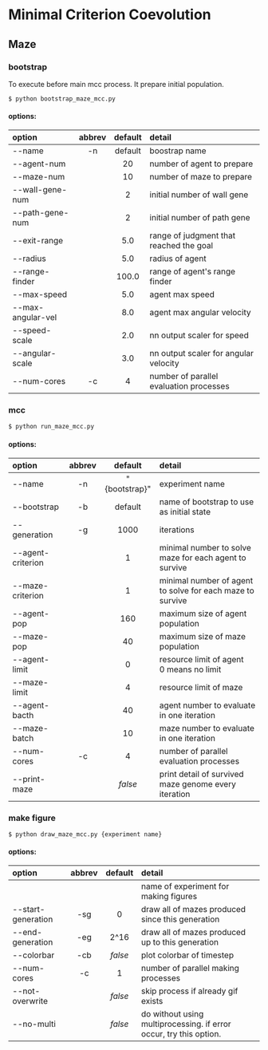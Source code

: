 # Minimal Criterion Coevolution


## Maze
### bootstrap
To execute before main mcc process. It prepare initial population.
```
$ python bootstrap_maze_mcc.py
```
#### options:
| option            | abbrev  | default   | detail  |
| :---              | :---:   | :---:     | :---    |
| --name            | -n      | default   | boostrap name |
| --agent-num       |         | 20        | number of agent to prepare |
| --maze-num        |         | 10        | number of maze to prepare |
| --wall-gene-num   |         | 2         | initial number of wall gene |
| --path-gene-num   |         | 2         | initial number of path gene |
| --exit-range      |         | 5.0       | range of judgment that reached the goal |
| --radius          |         | 5.0       | radius of agent |
| --range-finder    |         | 100.0     | range of agent's range finder |
| --max-speed       |         | 5.0       | agent max speed |
| --max-angular-vel |         | 8.0       | agent max angular velocity |
| --speed-scale     |         | 2.0       | nn output scaler for speed |
| --angular-scale   |         | 3.0       | nn output scaler for angular velocity |
| --num-cores       | -c      | 4         | number of parallel evaluation processes |

### mcc
```
$ python run_maze_mcc.py
```
#### options:
| option            | abbrev  | default       | detail  |
| :---              | :---:   | :---:         | :---    |
| --name            | -n      | "{bootstrap}" | experiment name |
| --bootstrap       | -b      | default       | name of bootstrap to use as initial state |
| --generation      | -g      | 1000          | iterations |
| --agent-criterion |         | 1             | minimal number to solve maze for each agent to survive |
| --maze-criterion  |         | 1             | minimal number of agent to solve for each maze to survive |
| --agent-pop       |         | 160           | maximum size of agent population |
| --maze-pop        |         | 40            | maximum size of maze population |
| --agent-limit     |         | 0             | resource limit of agent <br> 0 means no limit |
| --maze-limit      |         | 4             | resource limit of maze |
| --agent-bacth     |         | 40            | agent number to evaluate in one iteration |
| --maze-batch      |         | 10            | maze number to evaluate in one iteration |
| --num-cores       | -c      | 4             | number of parallel evaluation processes |
| --print-maze      |         | *false*       | print detail of survived maze genome every iteration |

### make figure
```
$ python draw_maze_mcc.py {experiment name}
```
#### options:
| option            | abbrev  | default | detail  |
| :---              | :---:   | :---:   | :---    |
|                   |         |         | name of experiment for making figures |
| --start-generation| -sg     | 0       | draw all of mazes produced since this generation |
| --end-generation  | -eg     | 2^16    | draw all of mazes produced up to this generation |
| --colorbar        | -cb     | *false* | plot colorbar of timestep |
| --num-cores       | -c      | 1       | number of parallel making processes |
| --not-overwrite   |         | *false* | skip process if already gif exists |
| --no-multi        |         | *false* | do without using multiprocessing. if error occur, try this option. |
